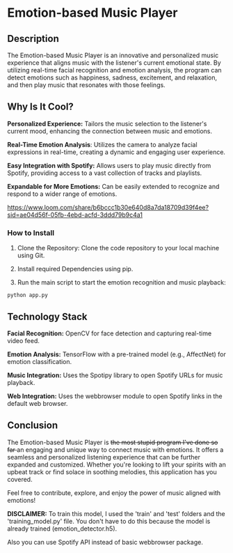 # Emotion-based Music Player
## Description
The Emotion-based Music Player is an innovative and personalized music experience that aligns music with the listener's current emotional state. By utilizing real-time facial recognition and emotion analysis, the program can detect emotions such as happiness, sadness, excitement, and relaxation, and then play music that resonates with those feelings.

## Why Is It Cool?
**Personalized Experience:** Tailors the music selection to the listener's current mood, enhancing the connection between music and emotions.

**Real-Time Emotion Analysis**: Utilizes the camera to analyze facial expressions in real-time, creating a dynamic and engaging user experience.

**Easy Integration with Spotify:** Allows users to play music directly from Spotify, providing access to a vast collection of tracks and playlists.

**Expandable for More Emotions:** Can be easily extended to recognize and respond to a wider range of emotions.

https://www.loom.com/share/b6bccc1b30e640d8a7da18709d39f4ee?sid=ae04d56f-05fb-4ebd-acfd-3ddd79b9c4a1

### How to Install
1. Clone the Repository: Clone the code repository to your local machine using Git.

2. Install required Dependencies using pip.
3. Run the main script to start the emotion recognition and music playback:
   
```
python app.py
```

## Technology Stack
**Facial Recognition:** OpenCV for face detection and capturing real-time video feed.

**Emotion Analysis:** TensorFlow with a pre-trained model (e.g., AffectNet) for emotion classification.

**Music Integration:** Uses the Spotipy library to open Spotify URLs for music playback.

**Web Integration:** Uses the webbrowser module to open Spotify links in the default web browser.

## Conclusion
The Emotion-based Music Player is <strike> the most stupid program I've done so far </strike> an engaging and unique way to connect music with emotions. It offers a seamless and personalized listening experience that can be further expanded and customized. Whether you're looking to lift your spirits with an upbeat track or find solace in soothing melodies, this application has you covered.

Feel free to contribute, explore, and enjoy the power of music aligned with emotions!

**DISCLAIMER:** To train this model, I used the 'train' and 'test' folders and the 'training_model.py' file. You don't have to do this because the model is already trained (emotion_detector.h5).

Also you can use Spotify API instead of basic webbrowser package.
